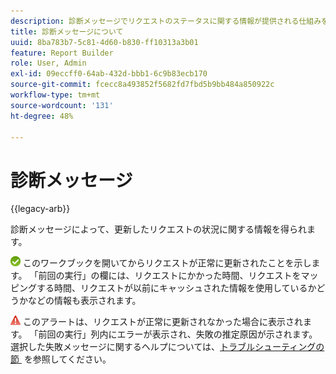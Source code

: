```yaml
---
description: 診断メッセージでリクエストのステータスに関する情報が提供される仕組みを説明します。
title: 診断メッセージについて
uuid: 8ba783b7-5c81-4d60-b830-ff10313a3b01
feature: Report Builder
role: User, Admin
exl-id: 09eccff0-64ab-432d-bbb1-6c9b83ecb170
source-git-commit: fcecc8a493852f5682fd7fbd5b9bb484a850922c
workflow-type: tm+mt
source-wordcount: '131'
ht-degree: 48%

---
```


# 診断メッセージ

{{legacy-arb}}

診断メッセージによって、更新したリクエストの状況に関する情報を得られます。

![&#x200B; リクエストが正常に更新されたことを示す緑のチェックマークのアイコン。](assets/icon_notice_success.gif) このワークブックを開いてからリクエストが正常に更新されたことを示します。 「前回の実行」の欄には、リクエストにかかった時間、リクエストをマッピングする時間、リクエストが以前にキャッシュされた情報を使用しているかどうかなどの情報も表示されます。

![&#x200B; リクエストの更新に失敗したことを示す感嘆符が付いた赤い三角形のアイコン。](assets/icon_notice_warn.gif) このアラートは、リクエストが正常に更新されなかった場合に表示されます。 「前回の実行」列内にエラーが表示され、失敗の推定原因が示されます。選択した失敗メッセージに関するヘルプについては、[&#x200B; トラブルシューティングの節 &#x200B;](/help/analyze/legacy-report-builder/troubleshoot.md) を参照してください。
